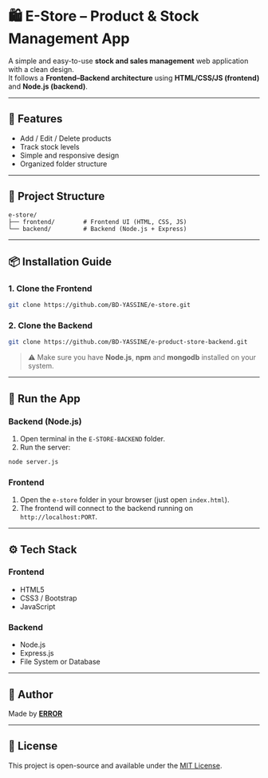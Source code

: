 
# 🛍️ E-Store – Product & Stock Management App

A simple and easy-to-use **stock and sales management** web application with a clean design.  
It follows a **Frontend–Backend architecture** using **HTML/CSS/JS (frontend)** and **Node.js (backend)**.

---

## 📌 Features

- Add / Edit / Delete products
- Track stock levels
- Simple and responsive design
- Organized folder structure

---

## 📁 Project Structure

```
e-store/
├── frontend/        # Frontend UI (HTML, CSS, JS)
└── backend/         # Backend (Node.js + Express)
```

---

## 📦 Installation Guide

### 1. Clone the Frontend
```bash
git clone https://github.com/BD-YASSINE/e-store.git
```

### 2. Clone the Backend
```bash
git clone https://github.com/BD-YASSINE/e-product-store-backend.git
```
> ⚠️ Make sure you have **Node.js**, **npm** and **mongodb** installed on your system.
---

## 🧪 Run the App

### Backend (Node.js)
1. Open terminal in the `E-STORE-BACKEND` folder.
2. Run the server:
```bash
node server.js
```

### Frontend
1. Open the `e-store` folder in your browser (just open `index.html`).
2. The frontend will connect to the backend running on `http://localhost:PORT`.

---

## ⚙️ Tech Stack

### Frontend
- HTML5
- CSS3 / Bootstrap 
- JavaScript

### Backend
- Node.js
- Express.js
- File System or Database 

---

## 👤 Author

Made by [**ERROR**](https://github.com/BD-YASSINE)

---

## 📄 License

This project is open-source and available under the [MIT License](LICENSE).
